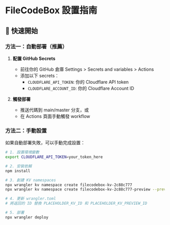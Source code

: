 # FileCodeBox 設置指南

## 🚀 快速開始

### 方法一：自動部署（推薦）

1. **配置 GitHub Secrets**
   - 前往你的 GitHub 倉庫 Settings > Secrets and variables > Actions
   - 添加以下 secrets：
     - `CLOUDFLARE_API_TOKEN`: 你的 Cloudflare API token
     - `CLOUDFLARE_ACCOUNT_ID`: 你的 Cloudflare Account ID

2. **觸發部署**
   - 推送代碼到 main/master 分支，或
   - 在 Actions 頁面手動觸發 workflow

### 方法二：手動設置

如果自動部署失敗，可以手動完成設置：

```bash
# 1. 設置環境變數
export CLOUDFLARE_API_TOKEN=your_token_here

# 2. 安裝依賴
npm install

# 3. 創建 KV namespaces
npx wrangler kv namespace create filecodebox-kv-2c88c777
npx wrangler kv namespace create filecodebox-kv-2c88c777-preview --preview

# 4. 更新 wrangler.toml
# 將返回的 ID 替換 PLACEHOLDER_KV_ID 和 PLACEHOLDER_KV_PREVIEW_ID

# 5. 部署
npx wrangler deploy
